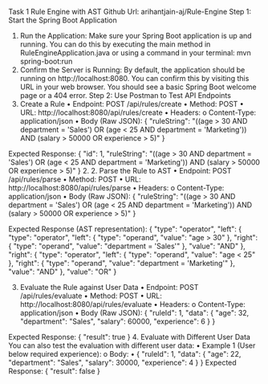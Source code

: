 Task 1 Rule Engine with AST
Github Url: arihantjain-aj/Rule-Engine
Step 1: Start the Spring Boot Application
1.	Run the Application: Make sure your Spring Boot application is up and running. You can do this by executing the main method in RuleEngineApplication.java or using a command in your terminal: mvn spring-boot:run
2.	Confirm the Server is Running: By default, the application should be running on http://localhost:8080. You can confirm this by visiting this URL in your web browser. You should see a basic Spring Boot welcome page or a 404 error.
Step 2: Use Postman to Test API Endpoints
1. Create a Rule
•	Endpoint: POST /api/rules/create
•	Method: POST
•	URL: http://localhost:8080/api/rules/create
•	Headers:
o	Content-Type: application/json
•	Body (Raw JSON):
{
    "ruleString": "((age > 30 AND department = 'Sales') OR (age < 25 AND department = 'Marketing')) AND (salary > 50000 OR experience > 5)"
}

Expected Response:
{
    "id": 1,
    "ruleString": "((age > 30 AND department = 'Sales') OR (age < 25 AND department = 'Marketing')) AND (salary > 50000 OR experience > 5)"
}
2. 
2. Parse the Rule to AST
•	Endpoint: POST /api/rules/parse
•	Method: POST
•	URL: http://localhost:8080/api/rules/parse
•	Headers:
o	Content-Type: application/json
•	Body (Raw JSON):
{
    "ruleString": "((age > 30 AND department = 'Sales') OR (age < 25 AND department = 'Marketing')) AND (salary > 50000 OR experience > 5)"
}

Expected Response (AST representation):
{
    "type": "operator",
    "left": {
        "type": "operator",
        "left": {
            "type": "operand",
            "value": "age > 30"
        },
        "right": {
            "type": "operand",
            "value": "department = 'Sales'"
        },
        "value": "AND"
    },
    "right": {
        "type": "operator",
        "left": {
            "type": "operand",
            "value": "age < 25"
        },
        "right": {
            "type": "operand",
            "value": "department = 'Marketing'"
        },
        "value": "AND"
    },
    "value": "OR"
}

3. Evaluate the Rule against User Data
•	Endpoint: POST /api/rules/evaluate
•	Method: POST
•	URL: http://localhost:8080/api/rules/evaluate
•	Headers:
o	Content-Type: application/json
•	Body (Raw JSON):
{
    "ruleId": 1,
    "data": {
        "age": 32,
        "department": "Sales",
        "salary": 60000,
        "experience": 6
    }
}

Expected Response:
{
    "result": true
}
4. Evaluate with Different User Data
You can also test the evaluation with different user data:
•	Example 1 (User below required experience):
o	Body:
•	{
    "ruleId": 1,
    "data": {
        "age": 22,
        "department": "Sales",
        "salary": 30000,
        "experience": 4
    }
}
Expected Response:
{
    "result": false
}

